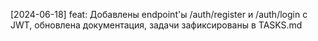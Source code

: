 [2024-06-18] feat: Добавлены endpoint'ы /auth/register и /auth/login с JWT, обновлена документация, задачи зафиксированы в TASKS.md 
